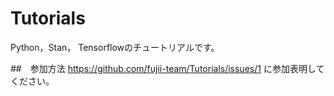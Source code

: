 # Tutorials

Python，Stan， Tensorflowのチュートリアルです。

##　参加方法
https://github.com/fujii-team/Tutorials/issues/1
に参加表明してください。
